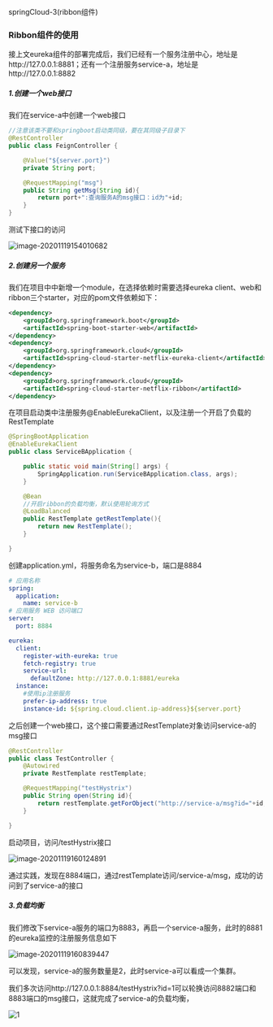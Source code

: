 springCloud-3(ribbon组件)

### Ribbon组件的使用

接上文eureka组件的部署完成后，我们已经有一个服务注册中心，地址是http://127.0.0.1:8881；还有一个注册服务service-a，地址是http://127.0.0.1:8882

##### 1.创建一个web接口

我们在service-a中创建一个web接口

```java
//注意该类不要和springboot启动类同级，要在其同级子目录下
@RestController
public class FeignController {

    @Value("${server.port}")
    private String port;

    @RequestMapping("msg")
    public String getMsg(String id){
        return port+":查询服务A的msg接口：id为"+id;
    }
}
```

测试下接口的访问

![image-20201119154010682](https://alex-img-1253982387.cos.ap-nanjing.myqcloud.com/Typora/20201119154017.png)

##### 2.创建另一个服务

我们在项目中中新增一个module，在选择依赖时需要选择eureka client、web和ribbon三个starter，对应的pom文件依赖如下：

```xml
<dependency>
    <groupId>org.springframework.boot</groupId>
    <artifactId>spring-boot-starter-web</artifactId>
</dependency>
<dependency>
    <groupId>org.springframework.cloud</groupId>
    <artifactId>spring-cloud-starter-netflix-eureka-client</artifactId>
</dependency>
<dependency>
    <groupId>org.springframework.cloud</groupId>
    <artifactId>spring-cloud-starter-netflix-ribbon</artifactId>
</dependency>
```

在项目启动类中注册服务@EnableEurekaClient，以及注册一个开启了负载的RestTemplate

```java
@SpringBootApplication
@EnableEurekaClient
public class ServiceBApplication {

    public static void main(String[] args) {
        SpringApplication.run(ServiceBApplication.class, args);
    }

    @Bean
    //开启ribbon的负载均衡，默认使用轮询方式
    @LoadBalanced
    public RestTemplate getRestTemplate(){
        return new RestTemplate();
    }

}
```

创建application.yml，将服务命名为service-b，端口是8884

```yml
# 应用名称
spring:
  application:
    name: service-b
# 应用服务 WEB 访问端口
server:
  port: 8884

eureka:
  client:
    register-with-eureka: true
    fetch-registry: true
    service-url:
      defaultZone: http://127.0.0.1:8881/eureka
  instance:
    #使用ip注册服务
    prefer-ip-address: true
    instance-id: ${spring.cloud.client.ip-address}${server.port}
```

之后创建一个web接口，这个接口需要通过RestTemplate对象访问service-a的msg接口

```java
@RestController
public class TestController {
    @Autowired
    private RestTemplate restTemplate;

    @RequestMapping("testHystrix")
    public String open(String id){
        return restTemplate.getForObject("http://service-a/msg?id="+id, String.class);
    }

}
```

启动项目，访问/testHystrix接口

![image-20201119160124891](https://alex-img-1253982387.cos.ap-nanjing.myqcloud.com/Typora/20201119160124.png)

通过实践，发现在8884端口，通过restTemplate访问/service-a/msg，成功的访问到了service-a的接口

##### 3.负载均衡

我们修改下service-a服务的端口为8883，再启一个service-a服务，此时的8881的eureka监控的注册服务信息如下

![image-20201119160839447](https://alex-img-1253982387.cos.ap-nanjing.myqcloud.com/Typora/20201119160839.png)

可以发现，service-a的服务数量是2，此时service-a可以看成一个集群。

我们多次访问http://127.0.0.1:8884/testHystrix?id=1可以轮换访问8882端口和8883端口的msg接口，这就完成了service-a的负载均衡，

![1](https://alex-img-1253982387.cos.ap-nanjing.myqcloud.com/Typora/20201119162703.gif)

